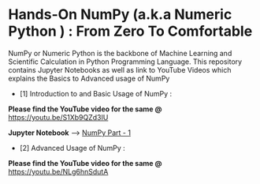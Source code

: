# Hands-On NumPy (a.k.a Numeric Python ) : From Zero To Comfortable

NumPy or Numeric Python is the backbone of Machine Learning and Scientific Calculation in Python Programming Language. This repository contains Jupyter Notebooks as well as link to YouTube Videos which explains the Basics to Advanced usage of NumPy

- [1]  Introduction to and Basic Usage of NumPy :

__Please find the YouTube video for the same @__ https://youtu.be/S1Xb9QZd3IU

__Jupyter Notebook__ --> [NumPy Part - 1](https://github.com/CodesBay/NumPy_Zero_to_Comfortable/blob/master/Python%20Data%20Science%20-%20NumPy%20Part%20-%201.ipynb)

- [2]  Advanced Usage of NumPy :

__Please find the YouTube video for the same @__ https://youtu.be/NLg6hnSdutA

